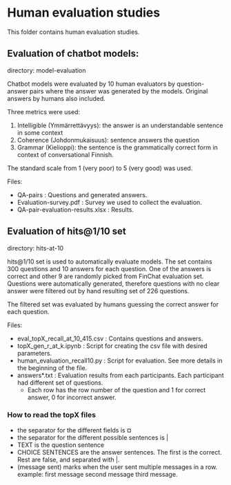 # Human evaluation studies

This folder contains human evaluation studies.

## Evaluation of chatbot models:
directory: model-evaluation

Chatbot models were evaluated by 10 human evaluators by question-answer pairs where the answer was generated by the models. Original answers by humans also included. 

Three metrics were used:
1. Intelligible (Ymmärrettävyys): the answer is an understandable sentence in some context
2. Coherence (Johdonmukaisuus): sentence answers the question
3. Grammar (Kielioppi): the sentence is the grammatically correct form in context of conversational Finnish.

The standard scale from 1 (very poor) to 5 (very good) was used. 

Files: 
- QA-pairs : Questions and generated answers.
- Evaluation-survey.pdf : Survey we used to collect the evaluation.
- QA-pair-evaluation-results.xlsx : Results.


## Evaluation of hits@1/10 set
directory: hits-at-10

hits@1/10 set is used to automatically evaluate models. The set contains 300 questions and 10 answers for each question. One of the answers is correct and other 9 are randomly picked from FinChat evaluation set. Questions were automatically generated, therefore questions with no clear answer were filtered out by hand resulting set of 226 questions.

The filtered set was evaluated by humans guessing the correct answer for each question.

Files:
- eval_topX_recall_at_10_415.csv : Contains questions and answers.
- topX_gen_r_at_k.ipynb : Script for creating the csv file with desired parameters.
- human_evaluation_recall10.py : Script for evaluation. See more details in the beginning of the file.
- answers*.txt : Evaluation results from each participants. Each participant had different set of questions.
  - Each row has the row number of the question and 1 for correct answer, 0 for incorrect answer.

### How to read the topX files

- the separator for the different fields is ¤
- the separator for the different possible sentences is |
- TEXT is the question sentence
- CHOICE SENTENCES are the answer sentences. The first is the correct. Rest are false, and separated with |.
- <MS> (message sent) marks when the user sent multiple messages in a row.
  example: first message <MS> second message <MS> third message.


